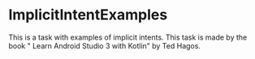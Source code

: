 # ImplicitIntentExamples
This is a task with examples of implicit intents.
This task is made by the book " Learn Android Studio 3 with Kotlin" by Ted Hagos.

